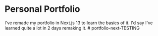 # Personal Portfolio
I've remade my portfolio in Next.js 13 to learn the basics of it. I'd say I've learned quite a lot in 2 days remaking it.
#   p o r t f o l i o - n e x t - T E S T I N G  
 